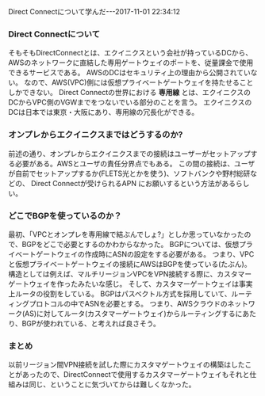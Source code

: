 Direct Connectについて学んだ---2017-11-01 22:34:12

### Direct Connectについて

そもそもDirectConnectとは、エクイニクスという会社が持っているDCから、AWSのネットワークに直結した専用ゲートウェイのポートを、従量課金で使用できるサービスである。
AWSのDCはセキュリティ上の理由から公開されていない。
なので、AWS(VPC)側には仮想プライベートゲートウェイを持たせることしかできない。
Direct Connectの世界における **専用線** とは、エクイニクスのDCからVPC側のVGWまでをつないでいる部分のことを言う。
エクイニクスのDCは日本では東京・大阪にあり、専用線の冗長化ができる。

### オンプレからエクイニクスまではどうするのか?

前述の通り、オンプレからエクイニクスまでの接続はユーザーがセットアップする必要がある。AWSとユーザの責任分界点でもある。
この間の接続は、ユーザが自前でセットアップするか(FLETS光とかを使う)、ソフトバンクや野村総研などの、 Direct Connectが受けられるAPN にお願いするという方法があるらしい。

### どこでBGPを使っているのか？

最初、「VPCとオンプレを専用線で結ぶんでしょ?」としか思っていなかったので、BGPをどこで必要とするのかわからなかった。
BGPについては、仮想プライベートゲートウェイの作成時にASNの設定をする必要がある。
つまり、VPCと仮想プライベートゲートウェイの接続にAWSはBGPを使っている(たぶん)。
構造としては例えば、マルチリージョンVPCをVPN接続する際に、カスタマーゲートウェイを作ったみたいな感じ。
そして、カスタマーゲートウェイは事実上ルータの役割をしている。
BGPはパスベクトル方式を採用していて、ルーティングプロトコルの中でASNを必要とする。
つまり、AWSクラウドのネットワーク(AS)に対してルータ(カスタマーゲートウェイ)からルーティングするにあたり、BGPが使われている、と考えれば良さそう。

### まとめ

以前リージョン間VPN接続を試した際にカスタマゲートウェイの構築はしたことがあったので、DirectConnectで使用するカスタマーゲートウェイもそれと仕組みは同じ、ということに気づいてからは難しくなかった。
